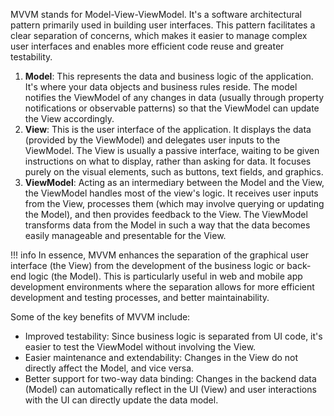 MVVM stands for Model-View-ViewModel. It's a software architectural pattern primarily used in building user interfaces. This pattern facilitates a clear separation of concerns, which makes it easier to manage complex user interfaces and enables more efficient code reuse and greater testability.

1. **Model**: This represents the data and business logic of the application. It's where your data objects and business rules reside. The model notifies the ViewModel of any changes in data (usually through property notifications or observable patterns) so that the ViewModel can update the View accordingly.
2. **View**: This is the user interface of the application. It displays the data (provided by the ViewModel) and delegates user inputs to the ViewModel. The View is usually a passive interface, waiting to be given instructions on what to display, rather than asking for data. It focuses purely on the visual elements, such as buttons, text fields, and graphics.
3. **ViewModel**: Acting as an intermediary between the Model and the View, the ViewModel handles most of the view's logic. It receives user inputs from the View, processes them (which may involve querying or updating the Model), and then provides feedback to the View. The ViewModel transforms data from the Model in such a way that the data becomes easily manageable and presentable for the View.

!!! info
    In essence, MVVM enhances the separation of the graphical user interface (the View) from the development of the business logic or back-end logic (the Model). This is particularly useful in web and mobile app development environments where the separation allows for more efficient development and testing processes, and better maintainability.

Some of the key benefits of MVVM include:

- Improved testability: Since business logic is separated from UI code, it's easier to test the ViewModel without involving the View.
- Easier maintenance and extendability: Changes in the View do not directly affect the Model, and vice versa.
- Better support for two-way data binding: Changes in the backend data (Model) can automatically reflect in the UI (View) and user interactions with the UI can directly update the data model.